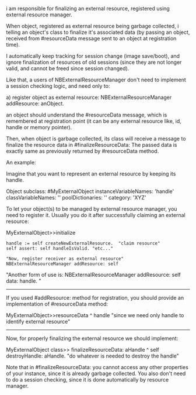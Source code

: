 i am responsible for finalizing an external resource,registered using external resource manager.When object, registered as external resource being garbage collected,i telling an object's class to finalize it's associated data (by passing an object,received from #resourceData message sent to an object at registration time).I automatically keep tracking for session change (image save/boot), and ignore finalization of resources of old sessions (since they are not longer valid,and cannot be freed since session changed).Like that, a users of NBExternalResourceManager don't need to implement a session checking logic, and need only to:a) register object as external resource:     NBExternalResourceManager addResource: anObject.an object should understand the #resourceData message, which is remembered at registration point (it can be any external resource like, id, handle or memory pointer).Then, when object is garbage collected, its class will receive a message to finalize the resource data in #finalizeResourceData:The passed data is exactly same as previously returned by #resourceData method.An example:Imagine that you want to represent an external resource by keeping its handle.Object subclass: #MyExternalObject 	instanceVariableNames: 'handle'	classVariableNames: ''	poolDictionaries: ''	category: 'XYZ'	To let your object(s) to be managed by external resource manager, you need to register it.Usually you do it after successfully claiming an external resource:MyExternalObject>>initialize	handle := self createNewExternalResource.  "claim resource"	self assert: self handleIsValid. "etc..."		"Now, register receiver as external resource" 	NBExternalResourceManager addResource: self "Another form of use is: 	NBExternalResourceManager addResource: self data: handle."----  If you used #addResource: method for registration, you should provide an implementation of #resourceData method:MyExternalObject>>resourceData	^ handle "since we need only handle to identify external resource"----	Now, for properly finalizing the external resource we should implement:MyExternalObject class>> finalizeResourceData: aHandle	^ self destroyHandle: aHandle. "do whatever is needed to destroy the handle"Note that in #finalizeResourceData: you cannot access any other properties of your instance, since it is already garbage collected. You also don't need to do a session checking, since it is done automatically by resource manager. 